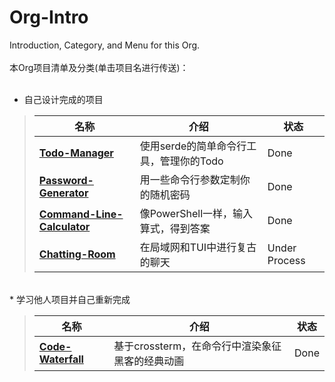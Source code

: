 # Org-Intro
Introduction, Category, and Menu for this Org.<br><br>
本Org项目清单及分类(单击项目名进行传送)：<br><br>
* 自己设计完成的项目<br>
> |名称|介绍|状态
> |-|-|-
> |**[Todo-Manager](https://github.com/rust-demos-894/Todo-Manager)**|使用serde的简单命令行工具，管理你的Todo|Done
> |**[Password-Generator](https://github.com/rust-demos-894/Password-Generator)**|用一些命令行参数定制你的随机密码|Done
> |**[Command-Line-Calculator](https://github.com/rust-demos-894/Command-Line-Calculator)**|像PowerShell一样，输入算式，得到答案|Done
> |**[Chatting-Room](https://github.com/rust-demos-894/Chatting-Room)**|在局域网和TUI中进行复古的聊天|Under Process
<br>* 学习他人项目并自己重新完成
> |名称|介绍|状态
> |-|-|-
> |**[Code-Waterfall](https://github.com/rust-demos-894/Code-Waterfall)**|基于crossterm，在命令行中渲染象征黑客的经典动画|Done
